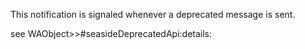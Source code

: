 This notification is signaled whenever a deprecated message is sent.

see WAObject>>#seasideDeprecatedApi:details: 